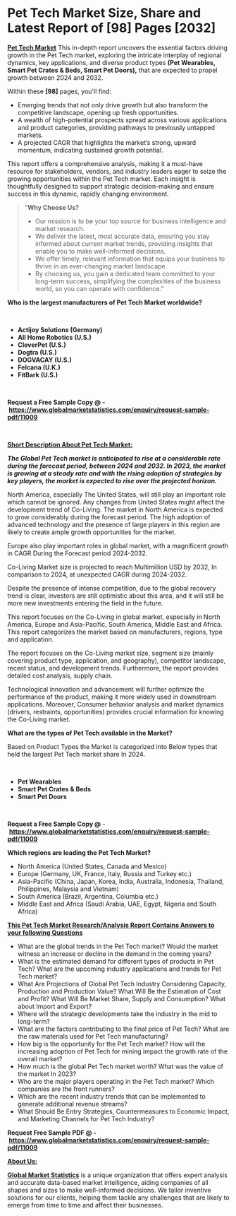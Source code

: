<h1>Pet Tech Market Size, Share and Latest Report of [98] Pages [2032]</h1>
<p><a href="https://www.globalmarketstatistics.com/market-reports/pet-tech-market-11009"><strong>Pet Tech Market</strong></a> This in-depth report uncovers the essential factors driving growth in the Pet Tech market, exploring the intricate interplay of regional dynamics, key applications, and diverse product types <strong>(Pet Wearables, Smart Pet Crates &amp; Beds, Smart Pet Doors),</strong> that are expected to propel growth between 2024 and 2032.</p>
<p>Within these <strong>[98]</strong> pages, you'll find:</p>
<ul>
<li>Emerging trends that not only drive growth but also transform the competitive landscape, opening up fresh opportunities.</li>
<li>A wealth of high-potential prospects spread across various applications and product categories, providing pathways to previously untapped markets.</li>
<li>A projected CAGR that highlights the market&rsquo;s strong, upward momentum, indicating sustained growth potential.</li>
</ul>
<p>This report offers a comprehensive analysis, making it a must-have resource for stakeholders, vendors, and industry leaders eager to seize the growing opportunities within the Pet Tech market. Each insight is thoughtfully designed to support strategic decision-making and ensure success in this dynamic, rapidly changing environment.</p>
<blockquote class="">
<p>&ldquo;<strong>Why Choose Us? </strong></p>
<ul>
<li>Our mission is to be your top source for business intelligence and market research.</li>
<li>We deliver the latest, most accurate data, ensuring you stay informed about current market trends, providing insights that enable you to make well-informed decisions.</li>
<li>We offer timely, relevant information that equips your business to thrive in an ever-changing market landscape.</li>
<li>By choosing us, you gain a dedicated team committed to your long-term success, simplifying the complexities of the business world, so you can operate with confidence.&rdquo;</li>
</ul>
</blockquote>
<p><strong>Who is the largest manufacturers of Pet Tech Market worldwide?</strong></p>
<p>&nbsp;</p>
<ul>
<li><strong>Actijoy Solutions (Germany)</strong></li>
<li><strong>All Home Robotics (U.S.)</strong></li>
<li><strong>CleverPet (U.S.)</strong></li>
<li><strong>Dogtra (U.S.)</strong></li>
<li><strong>DOGVACAY (U.S.)</strong></li>
<li><strong>Felcana (U.K.)</strong></li>
<li><strong>FitBark (U.S.)</strong></li>
</ul>
<p>&nbsp;</p>
<p><strong>Request a Free Sample Copy @ -&nbsp;</strong><a href="https://www.globalmarketstatistics.com/enquiry/request-sample-pdf/11009"><strong>https://www.globalmarketstatistics.com/enquiry/request-sample-pdf/11009</strong></a></p>
<p>&nbsp;</p>
<p><strong><u>Short Description About Pet Tech Market:</u></strong></p>
<p><strong><em>The Global Pet Tech market is anticipated to rise at a considerable rate during the forecast period, between 2024 and 2032. In 2023, the market is growing at a steady rate and with the rising adoption of strategies by key players, the market is expected to rise over the projected horizon.</em></strong></p>
<p>North America, especially The United States, will still play an important role which cannot be ignored. Any changes from United States might affect the development trend of Co-Living. The market in North America is expected to grow considerably during the forecast period. The high adoption of advanced technology and the presence of large players in this region are likely to create ample growth opportunities for the market.</p>
<p>Europe also play important roles in global market, with a magnificent growth in CAGR During the Forecast period 2024-2032.</p>
<p>Co-Living Market size is projected to reach Multimillion USD by 2032, In comparison to 2024, at unexpected CAGR during 2024-2032.</p>
<p>Despite the presence of intense competition, due to the global recovery trend is clear, investors are still optimistic about this area, and it will still be more new investments entering the field in the future.</p>
<p>This report focuses on the Co-Living in global market, especially in North America, Europe and Asia-Pacific, South America, Middle East and Africa. This report categorizes the market based on manufacturers, regions, type and application.</p>
<p>The report focuses on the Co-Living market size, segment size (mainly covering product type, application, and geography), competitor landscape, recent status, and development trends. Furthermore, the report provides detailed cost analysis, supply chain.</p>
<p>Technological innovation and advancement will further optimize the performance of the product, making it more widely used in downstream applications. Moreover, Consumer behavior analysis and market dynamics (drivers, restraints, opportunities) provides crucial information for knowing the Co-Living market.</p>
<p><strong>What are the types of Pet Tech available in the Market?</strong></p>
<p>Based on Product Types the Market is categorized into Below types that held the largest Pet Tech market share In 2024.</p>
<p>&nbsp;</p>
<ul>
<li><strong>Pet Wearables</strong></li>
<li><strong>Smart Pet Crates &amp; Beds</strong></li>
<li><strong>Smart Pet Doors</strong></li>
</ul>
<p>&nbsp;</p>
<p><strong>Request a Free Sample Copy @</strong>&nbsp;-&nbsp;<a href="https://www.globalmarketstatistics.com/enquiry/request-sample-pdf/11009"><strong>https://www.globalmarketstatistics.com/enquiry/request-sample-pdf/11009</strong></a></p>
<p><strong>Which regions are leading the Pet Tech Market?</strong></p>
<ul>
<li>North America (United States, Canada and Mexico)</li>
<li>Europe (Germany, UK, France, Italy, Russia and Turkey etc.)</li>
<li>Asia-Pacific (China, Japan, Korea, India, Australia, Indonesia, Thailand, Philippines, Malaysia and Vietnam)</li>
<li>South America (Brazil, Argentina, Columbia etc.)</li>
<li>Middle East and Africa (Saudi Arabia, UAE, Egypt, Nigeria and South Africa)</li>
</ul>
<p><strong><u>This Pet Tech Market Research/Analysis Report Contains Answers to your following Questions</u></strong></p>
<ul>
<li>What are the global trends in the Pet Tech market? Would the market witness an increase or decline in the demand in the coming years?</li>
<li>What is the estimated demand for different types of products in Pet Tech? What are the upcoming industry applications and trends for Pet Tech market?</li>
<li>What Are Projections of Global Pet Tech Industry Considering Capacity, Production and Production Value? What Will Be the Estimation of Cost and Profit? What Will Be Market Share, Supply and Consumption? What about Import and Export?</li>
<li>Where will the strategic developments take the industry in the mid to long-term?</li>
<li>What are the factors contributing to the final price of Pet Tech? What are the raw materials used for Pet Tech manufacturing?</li>
<li>How big is the opportunity for the Pet Tech market? How will the increasing adoption of Pet Tech for mining impact the growth rate of the overall market?</li>
<li>How much is the global Pet Tech market worth? What was the value of the market In 2023?</li>
<li>Who are the major players operating in the Pet Tech market? Which companies are the front runners?</li>
<li>Which are the recent industry trends that can be implemented to generate additional revenue streams?</li>
<li>What Should Be Entry Strategies, Countermeasures to Economic Impact, and Marketing Channels for Pet Tech Industry?</li>
</ul>
<p><strong>Request Free Sample PDF @ -&nbsp;</strong><a href="https://www.globalmarketstatistics.com/enquiry/request-sample-pdf/11009"><strong>https://www.globalmarketstatistics.com/enquiry/request-sample-pdf/11009</strong></a></p>
<p><strong><u>About Us:</u></strong></p>
<p><a href="https://www.globalmarketstatistics.com/"><strong>Global Market Statistics</strong></a>&nbsp;is a unique organization that offers expert analysis and accurate data-based market intelligence, aiding companies of all shapes and sizes to make well-informed decisions. We tailor inventive solutions for our clients, helping them tackle any challenges that are likely to emerge from time to time and affect their businesses.</p>